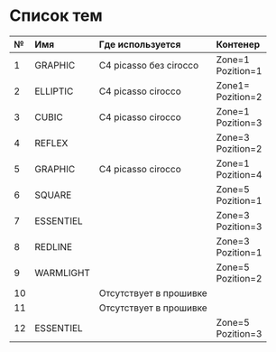 # Список тем

| № | Имя | Где используется | Контенер |
|:---|:---|:---|:---|
|1|GRAPHIC|С4 picasso без cirocco|Zone=1<br>Pozition=1|
|2|ELLIPTIC|C4 picasso cirocco|Zone1=<br>Pozition=2|
|3|CUBIC|C4 picasso cirocco|Zone=1<br>Pozition=3|
|4|REFLEX||Zone=3<br>Pozition=2|
|5|GRAPHIC|C4 picasso cirocco|Zone=1<br>Pozition=4|
|6|SQUARE||Zone=5<br>Pozition=1|
|7|ESSENTIEL||Zone=3<br>Pozition=3|
|8|REDLINE||Zone=3<br>Pozition=1|
|9|WARMLIGHT||Zone=5<br>Pozition=2|
|10||Отсутствует в прошивке||
|11||Отсутствует в прошивке||
|12|ESSENTIEL||Zone=5<br>Pozition=3|
